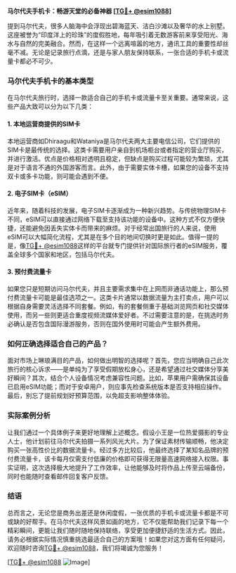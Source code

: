 **马尔代夫手机卡：畅游天堂的必备神器 [[TG💪+ @esim1088](https://t.me/s/esim1088)]**

提到马尔代夫，很多人脑海中会浮现出碧海蓝天、洁白沙滩以及奢华的水上别墅。这座被誉为“印度洋上的珍珠”的度假胜地，每年吸引着无数游客前来享受阳光、海水与自然的完美融合。然而，在这样一个远离喧嚣的地方，通讯工具的重要性却丝毫不减。无论是记录旅行点滴，还是与家人朋友保持联系，一张合适的手机卡或流量卡都必不可少。

### 马尔代夫手机卡的基本类型

在马尔代夫旅行时，选择一款适合自己的手机卡或流量卡至关重要。通常来说，这些产品大致可以分为以下几类：

#### 1. **本地运营商提供的SIM卡**
本地运营商如Dhiraagu和Wataniya是马尔代夫两大主要电信公司，它们提供的SIM卡是最传统的选择。这类卡需要用户亲自到机场柜台或者指定的营业厅购买，并进行激活。优点是价格相对透明且稳定，但缺点是购买过程可能较为繁琐，尤其是对于语言不通的外国游客而言。此外，由于需要实体卡槽，如果您的设备不支持双卡或多卡功能，则可能会遇到不便。

#### 2. **电子SIM卡（eSIM）**
近年来，随着科技的发展，电子SIM卡逐渐成为一种新兴趋势。与传统物理SIM卡不同，eSIM可以直接通过网络下载至支持该功能的设备中。这种方式不仅方便快捷，还能避免因丢失实体卡而带来的麻烦。对于经常出国旅行的人来说，使用eSIM可以大幅简化流程，尤其是在多个目的地间切换时更是如此。值得一提的是，像[TG💪+ @esim1088](https://t.me/s/esim1088)这样的平台就专门提供针对国际旅行者的eSIM服务，覆盖全球多个国家和地区，包括马尔代夫。

#### 3. **预付费流量卡**
如果您只是短期访问马尔代夫，并且主要需求集中在上网而非通话功能上，那么预付费流量卡可能是最佳选项之一。这类卡片通常以数据流量为主打卖点，用户可以根据自身需要灵活选择不同套餐。例如，有的套餐侧重于基础浏览网页和社交媒体使用，而另一些则更适合重度视频流媒体爱好者。不过需要注意的是，在挑选时务必确认是否包含国际漫游服务，否则在国外使用时可能会产生额外费用。

### 如何正确选择适合自己的产品？

面对市场上琳琅满目的产品，如何做出明智的选择呢？首先，您应当明确自己此次旅行的核心诉求——是单纯为了享受假期放松身心，还是希望通过社交媒体分享美好瞬间？其次，结合个人设备情况考虑兼容性问题。比如，苹果用户需确保其设备已启用eSIM功能；而对于安卓用户，则应事先检查系统版本是否支持相应操作。最后，别忘了提前规划好预算范围，以免超支影响整体体验。

### 实际案例分析

让我们通过一个具体例子来更好地理解上述概念。假设小王是一位热爱摄影的专业人士，他计划前往马尔代夫拍摄一系列风光大片。为了保证素材传输顺畅，他决定购买一张高性价比的数据流量卡。经过多方比较后，他最终选择了某知名品牌的预付费流量卡，该卡每月仅需支付低廉的价格即可获得无限量高速网络接入权限。事实证明，这次选择极大地提升了工作效率，让他能够及时将作品上传至云端备份，同时也能随时查看邮件回复客户反馈。

### 结语

总而言之，无论您是商务出差还是休闲度假，一张优质的手机卡或流量卡都是不可或缺的好帮手。在马尔代夫这样风景如画的地方，它不仅能帮助我们记录下每一个精彩瞬间，更能让我们随时随地保持联络，享受更加便捷舒适的生活方式。因此，请务必根据实际情况慎重挑选最适合自己的方案哦！如果您对这方面有任何疑问，欢迎随时咨询[TG💪+ @esim1088](https://t.me/s/esim1088)，我们将竭诚为您服务！

[[TG💪+ @esim1088](https://t.me/s/esim1088) ![Image](https://i.postimg.cc/4NQfJmqS/Snipaste-2025-05-13-00-14-12.png)]
